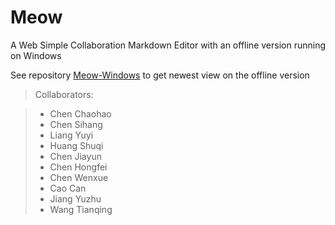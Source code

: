 # Meow
A Web Simple Collaboration Markdown Editor with an offline version running on Windows

See repository [Meow-Windows](https://github.com/Windas/Meow-Windows/) to get newest view on the offline version

>Collaborators:

>* Chen Chaohao
>* Chen Sihang
>* Liang Yuyi
>* Huang Shuqi
>* Chen Jiayun
>* Chen Hongfei
>* Chen Wenxue
>* Cao Can
>* Jiang Yuzhu
>* Wang Tianqing
